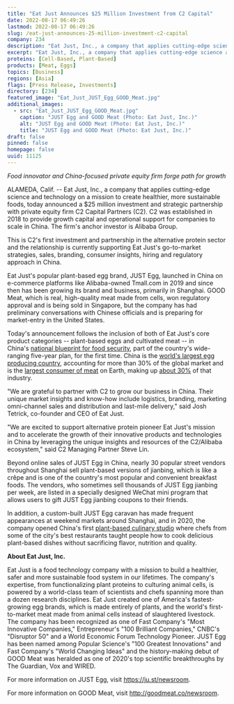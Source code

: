 ```yaml
---
title: "Eat Just Announces $25 Million Investment from C2 Capital"
date: 2022-08-17 06:49:26
lastmod: 2022-08-17 06:49:26
slug: /eat-just-announces-25-million-investment-c2-capital
company: 234
description: "Eat Just, Inc., a company that applies cutting-edge science and technology on a mission to create healthier, more sustainable foods, today announced a $25 million investment and strategic partnership with private equity firm C2 Capital Partners."
excerpt: "Eat Just, Inc., a company that applies cutting-edge science and technology on a mission to create healthier, more sustainable foods, today announced a $25 million investment and strategic partnership with private equity firm C2 Capital Partners."
proteins: [Cell-Based, Plant-Based]
products: [Meat, Eggs]
topics: [Business]
regions: [Asia]
flags: [Press Release, Investments]
directory: [234]
featured_image: "Eat_Just_JUST_Egg_GOOD_Meat.jpg"
additional_images:
  - src: "Eat_Just_JUST_Egg_GOOD_Meat.jpg"
    caption: "JUST Egg and GOOD Meat (Photo: Eat Just, Inc.)"
    alt: "JUST Egg and GOOD Meat (Photo: Eat Just, Inc.)"
    title: "JUST Egg and GOOD Meat (Photo: Eat Just, Inc.)"
draft: false
pinned: false
homepage: false
uuid: 11125
---
```

*Food innovator and China-focused private equity firm forge path for
growth*

ALAMEDA, Calif. \-- Eat Just, Inc., a company that applies cutting-edge
science and technology on a mission to create healthier, more
sustainable foods, today announced a \$25 million investment and
strategic partnership with private equity firm C2 Capital Partners (C2).
C2 was established in 2018 to provide growth capital and operational
support for companies to scale in China. The firm's anchor investor is
Alibaba Group.

This is C2's first investment and partnership in the alternative protein
sector and the relationship is currently supporting Eat Just's
go-to-market strategies, sales, branding, consumer insights, hiring and
regulatory approach in China.

Eat Just's popular plant-based egg brand, JUST Egg, launched in China on
e-commerce platforms like Alibaba-owned Tmall.com in 2019 and since then
has been growing its brand and business, primarily in Shanghai. GOOD
Meat, which is real, high-quality meat made from cells, won regulatory
approval and is being sold in Singapore, but the company has had
preliminary conversations with Chinese officials and is preparing for
market-entry in the United States.

Today's announcement follows the inclusion of both of Eat Just's core
product categories -- plant-based eggs and cultivated meat -- in
China's [national blueprint for food
security](https://time.com/6143109/china-future-of-cultivated-meat/),
part of the country's wide-ranging five-year plan, for the first time.
China is the [world's largest egg producing
country](https://www.wattagnet.com/articles/44105-chinese-egg-companies-increasingly-large-scale),
accounting for more than 30% of the global market and is the [largest
consumer of
meat](https://www.fas.usda.gov/data/livestock-and-poultry-world-markets-and-trade)
on Earth, making up [about
30%](https://stats.oecd.org/viewhtml.aspx?QueryId=66511&vh=0000&vf=0&l&il=&lang=en)
of that industry.

"We are grateful to partner with C2 to grow our business in China. Their
unique market insights and know-how include logistics, branding,
marketing omni-channel sales and distribution and last-mile delivery,"
said Josh Tetrick, co-founder and CEO of Eat Just. 

"We are excited to support alternative protein pioneer Eat Just's
mission and to accelerate the growth of their innovative products and
technologies in China by leveraging the unique insights and resources of
the C2/Alibaba ecosystem," said C2 Managing Partner Steve Lin.

Beyond online sales of JUST Egg in China, nearly 30 popular street
vendors throughout Shanghai sell plant-based versions of jianbing, which
is like a crêpe and is one of the country's most popular and convenient
breakfast foods. The vendors, who sometimes sell thousands of JUST Egg
jianbing per week, are listed in a specially designed WeChat mini
program that allows users to gift JUST Egg jianbing coupons to their
friends. 

In addition, a custom-built JUST Egg caravan has made frequent
appearances at weekend markets around Shanghai, and in 2020, the company
opened China\'s first [plant-based culinary
studio](https://rachelgouk.com/future-food-studio-plant-based-cooking-with-just-egg/) where
chefs from some of the city's best restaurants taught people how to cook
delicious plant-based dishes without sacrificing flavor, nutrition and
quality. 

**About Eat Just, Inc.**

Eat Just is a food technology company with a mission to build a
healthier, safer and more sustainable food system in our lifetimes. The
company\'s expertise, from functionalizing plant proteins to culturing
animal cells, is powered by a world-class team of scientists and chefs
spanning more than a dozen research disciplines. Eat Just created one of
America's fastest-growing egg brands, which is made entirely of plants,
and the world's first-to-market meat made from animal cells instead of
slaughtered livestock. The company has been recognized as one of Fast
Company's \"Most Innovative Companies,\" Entrepreneur's \"100 Brilliant
Companies,\" CNBC's \"Disruptor 50\" and a World Economic Forum
Technology Pioneer. JUST Egg has been named among Popular Science's
\"100 Greatest Innovations\" and Fast Company's \"World Changing Ideas\"
and the history-making debut of GOOD Meat was heralded as one of 2020\'s
top scientific breakthroughs by The Guardian, Vox and WIRED. 

For more information on JUST Egg, visit <https://ju.st/newsroom>.

For more information on GOOD Meat, visit <http://goodmeat.co/newsroom>.
